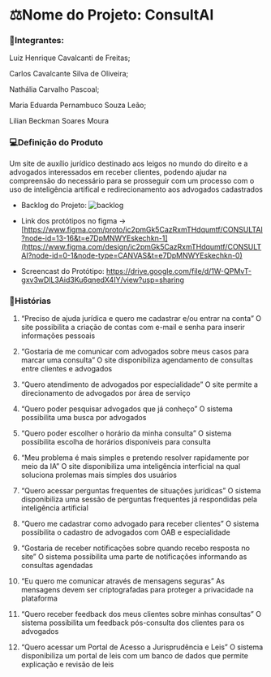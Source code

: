 # ⚖️Nome do Projeto: ConsultAI

###  🧍Integrantes: 

Luiz Henrique Cavalcanti de Freitas;

Carlos Cavalcante Silva de Oliveira;

Nathália Carvalho Pascoal;

Maria Eduarda Pernambuco Souza Leão;

Lilian Beckman Soares Moura

### 💻Definição do Produto 

Um site de auxílio jurídico destinado aos leigos no mundo do direito e a advogados interessados em receber clientes, podendo ajudar na compreensão do necessário para se prosseguir com um processo com o uso de inteligência artifical e redirecionamento aos advogados cadastrados



* Backlog do Projeto:
![backlog](https://github.com/user-attachments/assets/b4912fed-62e3-4ad0-b295-a80125e33a0e)

* Link dos protótipos no figma -> [https://www.figma.com/proto/ic2pmGk5CazRxmTHdqumtf/CONSULTAI?node-id=13-16&t=e7DpMNWYEskechkn-1](https://www.figma.com/design/ic2pmGk5CazRxmTHdqumtf/CONSULTAI?node-id=0-1&node-type=CANVAS&t=e7DpMNWYEskechkn-0)

* Screencast do Protótipo: https://drive.google.com/file/d/1W-QPMvT-gxv3wDlL3Aid3Ku6qnedX4IY/view?usp=sharing

### 📖Histórias

1. “Preciso de ajuda jurídica e quero me cadastrar e/ou entrar na conta”
O site possibilita a criação de contas com e-mail e senha para inserir informações pessoais

2. “Gostaria de me comunicar com advogados sobre meus casos para marcar uma consulta”
O site disponibiliza agendamento de consultas entre clientes e advogados

3. “Quero atendimento de advogados por especialidade”
O site permite a direcionamento de advogados por área de serviço

4. “Quero poder pesquisar advogados que já conheço”
O sistema possibilita uma busca por advogados

5. “Quero poder escolher o horário da minha consulta”
O sistema possibilita escolha de horários disponíveis para consulta

6. “Meu problema é mais simples e pretendo resolver rapidamente por meio da IA”
O site disponibiliza uma inteligência interficial na qual soluciona prolemas mais simples dos usuários

7. “Quero acessar perguntas frequentes de situações jurídicas”
O sistema disponibiliza uma sessão de perguntas frequentes já respondidas pela inteligência artificial

8. “Quero me cadastrar como advogado para receber clientes”
O sistema possibilita o cadastro de advogados com OAB e especialidade

9. “Gostaria de receber notificações sobre quando recebo resposta no site”
O sistema possibilita uma parte de notificações informando as consultas agendadas

10. “Eu quero me comunicar através de mensagens seguras”
As mensagens devem ser criptografadas para proteger a privacidade na plataforma

11. “Quero receber feedback dos meus clientes sobre minhas consultas”
O sistema possibilita um feedback pós-consulta dos clientes para os advogados

12. “Quero acessar um Portal de Acesso a Jurisprudência e Leis”
O sistema disponibiliza um portal de leis com um banco de dados que permite explicação e revisão de leis















